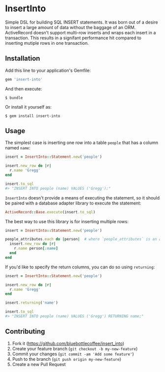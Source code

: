 # InsertInto

Simple DSL for building SQL INSERT statements.  It was born out of a desire to
insert a large amount of data without the baggage of an ORM.  ActiveRecord
doesn't support multi-row inserts and wraps each insert in a transaction.  This
results in a signifant performance hit compared to inserting mutiple rows in
one transaction.

## Installation

Add this line to your application's Gemfile:

```ruby
gem 'insert-into'
```

And then execute:

    $ bundle

Or install it yourself as:

    $ gem install insert-into

## Usage

The simplest case is inserting one row into a table `people` that has a column
named `name`:

```ruby
insert = InsertInto::Statement.new('people')

insert.new_row do |r|
  r.name 'Gregg'
end

insert.to_sql
#> "INSERT INTO people (name) VALUES ('Gregg');"
```

`InsertInto` doesn't provide a means of executing the statement, so it should
be paired with a database adapter library to execute the statement:

```ruby
ActiveRecord::Base.execute(insert.to_sql)
```

The best way to use this library is for inserting multiple rows:

```ruby
insert = InsertInto::Statement.new('people')

people_attributes.each do |person|  # where `people_attributes` is an array of attribute hashes
  insert.new_row do |r|
    r.name person[:name]
  end
end
```

If you'd like to specify the return columns, you can do so using `returning`:

```ruby
insert = InsertInto::Statement.new('people')

insert.new_row do |r|
  r.name 'Gregg'
end

insert.returning('name')

insert.to_sql
#> "INSERT INTO people (name) VALUES ('Gregg') RETURNING name;"
```

## Contributing

1. Fork it (https://github.com/bluebottlecoffee/insert_into)
2. Create your feature branch (`git checkout -b my-new-feature`)
3. Commit your changes (`git commit -am 'Add some feature'`)
4. Push to the branch (`git push origin my-new-feature`)
5. Create a new Pull Request

